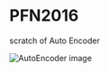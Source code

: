 # PFN2016
scratch of Auto Encoder

![](https://github.com/shell720/My_Project/blob/master/machine_learning/Auto_Encoder/AutoEncoder/AE.drawio.png "AutoEncoder image")